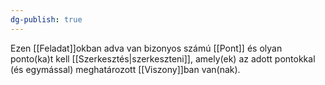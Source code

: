 ```yaml
---
dg-publish: true
---
```

Ezen [[Feladat]]okban adva van bizonyos számú [[Pont]] és olyan ponto(ka)t kell [[Szerkesztés|szerkeszteni]], amely(ek) az adott pontokkal (és egymással) meghatározott [[Viszony]]ban van(nak).